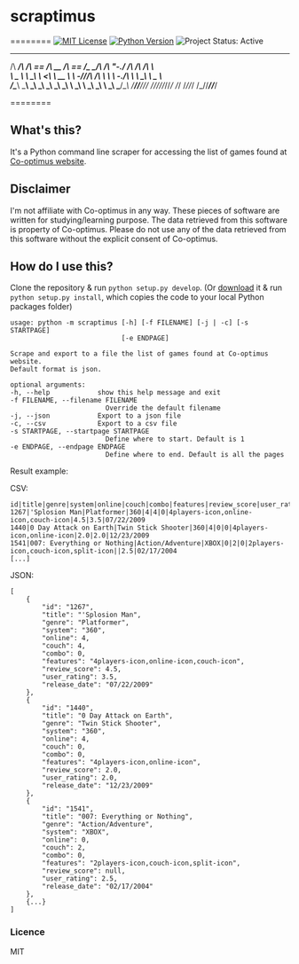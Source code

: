 # scraptimus
========
[![MIT License][License Image]][License]
[![Python Version][Python Image]][Python]
![Project Status: Active][Project Status Image]

 ______  ______  ______  ______  ______  ______  __  __    __  __  __  ______    
/\  ___\/\  ___\/\  == \/\  __ \/\  == \/\__  _\/\ \/\ "-./  \/\ \/\ \/\  ___\   
\ \___  \ \ \___\ \  __<\ \  __ \ \  _-/\/_/\ \/\ \ \ \ \-./\ \ \ \_\ \ \___  \  
 \/\_____\ \_____\ \_\ \_\ \_\ \_\ \_\     \ \_\ \ \_\ \_\ \ \_\ \_____\/\_____\ 
  \/_____/\/_____/\/_/ /_/\/_/\/_/\/_/      \/_/  \/_/\/_/  \/_/\/_____/\/_____/ 

========
## What's this?
It's a Python command line scraper for accessing the list of games found at [Co-optimus website](https://www.co-optimus.com).


## Disclaimer 
I'm not affiliate with Co-optimus in any way.
These pieces of software are written for studying/learning purpose.
The data retrieved from this software is property of Co-optimus.
Please do not use any of the data retrieved from this software without the explicit consent of Co-optimus.


## How do I use this?
Clone the repository & run `python setup.py develop`. (Or [download](/noragami/scraptimus/archive/master.zip) it & run `python setup.py install`, which copies the code to your local Python packages folder)

    usage: python -m scraptimus [-h] [-f FILENAME] [-j | -c] [-s STARTPAGE]
                                [-e ENDPAGE]

    Scrape and export to a file the list of games found at Co-optimus website.
    Default format is json.

    optional arguments:
    -h, --help            show this help message and exit
    -f FILENAME, --filename FILENAME
                            Override the default filename
    -j, --json            Export to a json file
    -c, --csv             Export to a csv file
    -s STARTPAGE, --startpage STARTPAGE
                            Define where to start. Default is 1
    -e ENDPAGE, --endpage ENDPAGE
                            Define where to end. Default is all the pages

Result example:

CSV:
```
id|title|genre|system|online|couch|combo|features|review_score|user_rating|release_date
1267|'Splosion Man|Platformer|360|4|4|0|4players-icon,online-icon,couch-icon|4.5|3.5|07/22/2009
1440|0 Day Attack on Earth|Twin Stick Shooter|360|4|0|0|4players-icon,online-icon|2.0|2.0|12/23/2009
1541|007: Everything or Nothing|Action/Adventure|XBOX|0|2|0|2players-icon,couch-icon,split-icon||2.5|02/17/2004
[...]
```

JSON:
```
[
    {
        "id": "1267",
        "title": "'Splosion Man",
        "genre": "Platformer",
        "system": "360",
        "online": 4,
        "couch": 4,
        "combo": 0,
        "features": "4players-icon,online-icon,couch-icon",
        "review_score": 4.5,
        "user_rating": 3.5,
        "release_date": "07/22/2009"
    },
    {
        "id": "1440",
        "title": "0 Day Attack on Earth",
        "genre": "Twin Stick Shooter",
        "system": "360",
        "online": 4,
        "couch": 0,
        "combo": 0,
        "features": "4players-icon,online-icon",
        "review_score": 2.0,
        "user_rating": 2.0,
        "release_date": "12/23/2009"
    },
    {
        "id": "1541",
        "title": "007: Everything or Nothing",
        "genre": "Action/Adventure",
        "system": "XBOX",
        "online": 0,
        "couch": 2,
        "combo": 0,
        "features": "2players-icon,couch-icon,split-icon",
        "review_score": null,
        "user_rating": 2.5,
        "release_date": "02/17/2004"
    },
    {...}
]
```


### Licence
MIT

[License Image]: https://img.shields.io/badge/license-MIT-brightgreen.svg "MIT License"
[License]: https://github.com/noragami/scraptimus/blob/master/LICENSE "MIT License"

[Python Image]: https://img.shields.io/badge/python-3.5-blue.svg "Python Version: 3.5"
[Python]: https://docs.python.org/3.5/whatsnew/changelog.html#python-3-5-0-final "Python 3.5 Changelog" 

[Project Status Image]: https://img.shields.io/badge/project-active-green.svg "Project Status: Active"
